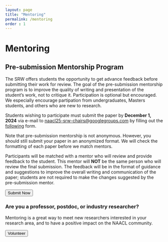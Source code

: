 ```yaml
---
layout: page
title: "Mentoring"
permalink: /mentoring
order : 1
---
```

# Mentoring

## Pre-submission Mentorship Program
The SRW offers students the opportunity to get advance feedback before submitting their work for review. The goal of the pre-submission mentorship program is to improve the quality of writing and presentation of the student’s work, not to critique it. Participation is optional but encouraged. 
We especially encourage partipation from undergraduates, Masters students, and others who are new to research.

Students wishing to participate must submit the paper by __December 1, 2024__ via e-mail to [naacl25-srw-chairs@googlegroups.com](mailto:naacl25-srw-chairs@googlegroups.com) by filling out the [following](https://forms.gle/9TEhGiPSNBLPCBu98) form.

Note that pre-submission mentorship is not anonymous. However, you should still submit your paper in an anonymized format. We will check the formatting of each paper before we match mentors.

Participants will be matched with a mentor who will review and provide feedback to the student. This mentor will __NOT__ be the same person who will review the final submission.
The feedback will be in the format of guidance and suggestions to improve the overall writing and communication of the paper; students are not required to make the changes suggested by the pre-submission mentor.

<button class="btn btn-success" onclick="window.location.href='https://forms.gle/eNgRze7tmipbvPFC9';">
Submit Now
</button>

### Are you a professor, postdoc, or industry researcher?
Mentoring is a great way to meet new researchers interested in your research area, and to have a positive impact on the NAACL community.

<button class="btn btn-success" onclick="window.location.href='http://tinyurl.com/naaclsrwmentor';">
Volunteer
</button>

<!-- ## Mentoring of Accepted Papers

There will also be mentors who provide feedback to students in the form of in-depth comments and questions for the workshop presentation. -->


